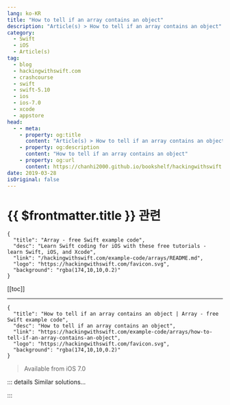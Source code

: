 ```yaml
---
lang: ko-KR
title: "How to tell if an array contains an object"
description: "Article(s) > How to tell if an array contains an object"
category:
  - Swift
  - iOS
  - Article(s)
tag: 
  - blog
  - hackingwithswift.com
  - crashcourse
  - swift
  - swift-5.10
  - ios
  - ios-7.0
  - xcode
  - appstore
head:
  - - meta:
    - property: og:title
      content: "Article(s) > How to tell if an array contains an object"
    - property: og:description
      content: "How to tell if an array contains an object"
    - property: og:url
      content: https://chanhi2000.github.io/bookshelf/hackingwithswift.com/example-code/arrays/how-to-tell-if-an-array-contains-an-object.html
date: 2019-03-28
isOriginal: false
---
```


# {{ $frontmatter.title }} 관련

```component VPCard
{
  "title": "Array - free Swift example code",
  "desc": "Learn Swift coding for iOS with these free tutorials - learn Swift, iOS, and Xcode",
  "link": "/hackingwithswift.com/example-code/arrays/README.md",
  "logo": "https://hackingwithswift.com/favicon.svg",
  "background": "rgba(174,10,10,0.2)"
}
```

[[toc]]

---

```component VPCard
{
  "title": "How to tell if an array contains an object | Array - free Swift example code",
  "desc": "How to tell if an array contains an object",
  "link": "https://hackingwithswift.com/example-code/arrays/how-to-tell-if-an-array-contains-an-object",
  "logo": "https://hackingwithswift.com/favicon.svg",
  "background": "rgba(174,10,10,0.2)"
}
```

> Available from iOS 7.0

<VidStack src="youtube/o_zYsGu2Z8U" />

<!-- TODO: 작성 -->


<!-- 
It's easy to find out whether an array contains a specific value, because Swift has a `contains()` method that returns true or false depending on whether that item is found. For example:

```swift
let array = ["Apples", "Peaches", "Plums"]

if array.contains("Apples") {
    print("We've got apples!")
} else {
    print("No apples here - sorry!")
}
```

That example array does indeed contain "Apples" so that code will print "We've got apples!" to the Xcode console.

-->

::: details Similar solutions…

<!--
/example-code/strings/how-to-check-whether-a-string-contains-any-words-from-an-array">How to check whether a string contains any words from an array 
/quick-start/swiftui/how-to-tell-the-user-that-no-content-is-available">How to tell the user that no content is available 
/example-code/language/remove-all-instances-of-an-object-from-an-array">Remove all instances of an object from an array 
/quick-start/swiftui/how-to-access-a-core-data-managed-object-context-from-a-swiftui-view">How to access a Core Data managed object context from a SwiftUI view 
/example-code/language/how-to-run-code-when-an-object-is-destroyed">How to run code when an object is destroyed</a>
-->

:::


